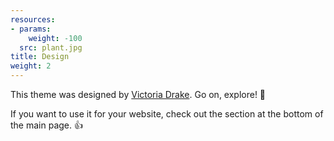 ```yaml
---
resources:
- params:
    weight: -100
  src: plant.jpg
title: Design
weight: 2
---
```


This theme was designed by [Victoria Drake](https://victoria.dev). Go on, explore! 💪

If you want to use it for your website, check out the section at the bottom of the main page. 👍
